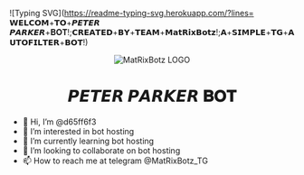 ![Typing SVG](https://readme-typing-svg.herokuapp.com/?lines=
𝗪𝗘𝗟𝗖𝗢𝗠+𝗧𝗢+𝙋𝙀𝙏𝙀𝙍 𝙋𝘼𝙍𝙆𝙀𝙍+𝐁𝐎𝐓!;𝗖𝗥𝗘𝗔𝗧𝗘𝗗+𝗕𝗬+𝗧𝗘𝗔𝗠+𝗠𝗮𝘁𝗥𝗶𝘅𝗕𝗼𝘁𝘇!;𝗔+𝗦𝗜𝗠𝗣𝗟𝗘+𝗧𝗚+𝗔𝗨𝗧𝗢𝗙𝗜𝗟𝗧𝗘𝗥+𝗕𝗢𝗧!)</p>
<p align="center">
  <img src="https://telegra.ph/file/79bd83439254ed9c4bbca.jpg" alt="MatRixBotz LOGO">
</p>
<h1 align="center">
  <b> 𝙋𝙀𝙏𝙀𝙍 𝙋𝘼𝙍𝙆𝙀𝙍 𝐁𝐎𝐓</b>
</h1>


- 👋 Hi, I’m @d65ff6f3
- 👀 I’m interested in bot hosting
- 🌱 I’m currently learning bot hosting
- 💞️ I’m looking to collaborate on bot hosting
- 📫 How to reach me at telegram @MatRixBotz_TG

<!---
d65ff6f3/d65ff6f3 is a ✨ special ✨ repository because its `README.md` (this file) appears on your GitHub profile.
You can click the Preview link to take a look at your changes.
--->
